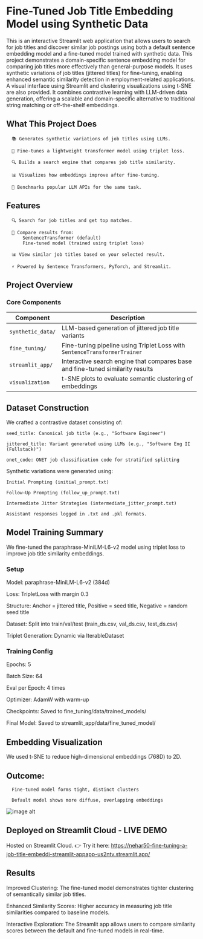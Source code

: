 # Fine-Tuned Job Title Embedding Model using Synthetic Data

This is an interactive Streamlit web application that allows users to search for job titles and discover similar job postings using both a default sentence embedding model and a fine-tuned model trained with synthetic data. This project demonstrates a domain-specific sentence embedding model for comparing job titles more effectively than general-purpose models. It uses synthetic variations of job titles (jittered titles) for fine-tuning, enabling enhanced semantic similarity detection in employment-related applications. A visual interface using Streamlit and clustering visualizations using t-SNE are also provided. It combines contrastive learning with LLM-driven data generation, offering a scalable and domain-specific alternative to traditional string matching or off-the-shelf embeddings.


## What This Project Does

      📚 Generates synthetic variations of job titles using LLMs.
      
      🎯 Fine-tunes a lightweight transformer model using triplet loss.
      
      🔍 Builds a search engine that compares job title similarity.
      
      📊 Visualizes how embeddings improve after fine-tuning.
      
      🧠 Benchmarks popular LLM APIs for the same task.


## Features

      🔍 Search for job titles and get top matches.
      
      🤖 Compare results from:
          SentenceTransformer (default)
          Fine-tuned model (trained using triplet loss)
          
      📊 View similar job titles based on your selected result.
      
      ⚡ Powered by Sentence Transformers, PyTorch, and Streamlit.



## Project Overview
### Core Components

| Component         | Description                                                                    |
| ----------------- | ------------------------------------------------------------------------------ |
| `synthetic_data/` | LLM-based generation of jittered job title variants                            |
| `fine_tuning/`    | Fine-tuning pipeline using Triplet Loss with `SentenceTransformerTrainer`      |
| `streamlit_app/`  | Interactive search engine that compares base and fine-tuned similarity results |
| `visualization`   | t-SNE plots to evaluate semantic clustering of embeddings                      |


## Dataset Construction

We crafted a contrastive dataset consisting of:

    seed_title: Canonical job title (e.g., "Software Engineer")
    
    jittered_title: Variant generated using LLMs (e.g., "Software Eng II (Fullstack)")
    
    onet_code: ONET job classification code for stratified splitting

Synthetic variations were generated using:

    Initial Prompting (initial_prompt.txt)
    
    Follow-Up Prompting (follow_up_prompt.txt)
    
    Intermediate Jitter Strategies (intermediate_jitter_prompt.txt)
    
    Assistant responses logged in .txt and .pkl formats.

## Model Training Summary
We fine-tuned the paraphrase-MiniLM-L6-v2 model using triplet loss to improve job title similarity embeddings.

  ### Setup
  
  Model: paraphrase-MiniLM-L6-v2 (384d)
  
  Loss: TripletLoss with margin 0.3
  
  Structure: Anchor = jittered title, Positive = seed title, Negative = random seed title
  
  Dataset: Split into train/val/test (train_ds.csv, val_ds.csv, test_ds.csv)
  
  Triplet Generation: Dynamic via IterableDataset

  ### Training Config
  
  Epochs: 5
  
  Batch Size: 64
  
  Eval per Epoch: 4 times
  
  Optimizer: AdamW with warm-up
  
  Checkpoints: Saved to fine_tuning/data/trained_models/
  
  Final Model: Saved to streamlit_app/data/fine_tuned_model/

 ## Embedding Visualization
 We used t-SNE to reduce high-dimensional embeddings (768D) to 2D.

 ## Outcome:

      Fine-tuned model forms tight, distinct clusters
      
      Default model shows more diffuse, overlapping embeddings
      
  ![image alt](https://github.com/NehaR50/Fine-Tuning-a-Job-Title-Embedding-Model-Using-Synthetic-Training-Data/blob/e09fc5b832c9097753086763dd918f329281bdca/fine_tuning/embedding_visualization.png)



## Deployed on Streamlit Cloud - LIVE DEMO
Hosted on Streamlit Cloud. 👉 Try it here: https://nehar50-fine-tuning-a-job-title-embeddi-streamlit-appapp-us2ntv.streamlit.app/



## Results
Improved Clustering: The fine-tuned model demonstrates tighter clustering of semantically similar job titles.

Enhanced Similarity Scores: Higher accuracy in measuring job title similarities compared to baseline models.

Interactive Exploration: The Streamlit app allows users to compare similarity scores between the default and fine-tuned models in real-time.

